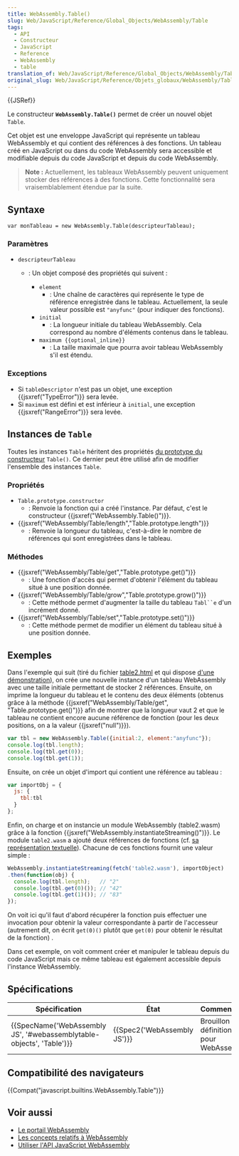 ```yaml
---
title: WebAssembly.Table()
slug: Web/JavaScript/Reference/Global_Objects/WebAssembly/Table
tags:
  - API
  - Constructeur
  - JavaScript
  - Reference
  - WebAssembly
  - table
translation_of: Web/JavaScript/Reference/Global_Objects/WebAssembly/Table
original_slug: Web/JavaScript/Reference/Objets_globaux/WebAssembly/Table
---
```

{{JSRef}}

Le constructeur **`WebAssembly.Table()`** permet de créer un nouvel objet `Table`.

Cet objet est une enveloppe JavaScript qui représente un tableau WebAssembly et qui contient des références à des fonctions. Un tableau créé en JavaScript ou dans du code WebAssembly sera accessible et modifiable depuis du code JavaScript et depuis du code WebAssembly.

> **Note :** Actuellement, les tableaux WebAssembly peuvent uniquement stocker des références à des fonctions. Cette fonctionnalité sera vraisemblablement étendue par la suite.

## Syntaxe

    var monTableau = new WebAssembly.Table(descripteurTableau);

### Paramètres

- `descripteurTableau`

  - : Un objet composé des propriétés qui suivent :

    - `element`
      - : Une chaîne de caractères qui représente le type de référence enregistrée dans le tableau. Actuellement, la seule valeur possible est `"anyfunc"` (pour indiquer des fonctions).
    - `initial`
      - : La longueur initiale du tableau WebAssembly. Cela correspond au nombre d'éléments contenus dans le tableau.
    - `maximum {{optional_inline}}`
      - : La taille maximale que pourra avoir tableau WebAssembly s'il est étendu.

### Exceptions

- Si `tableDescriptor` n'est pas un objet, une exception {{jsxref("TypeError")}} sera levée.
- Si `maximum` est défini et est inférieur à `initial`, une exception {{jsxref("RangeError")}} sera levée.

## Instances de `Table`

Toutes les instances `Table` héritent des propriétés [du prototype du constructeur](/fr/docs/Web/JavaScript/Reference/Objets_globaux/WebAssembly/Table/prototype) `Table()`. Ce dernier peut être utilisé afin de modifier l'ensemble des instances `Table`.

### Propriétés

- `Table.prototype.constructor`
  - : Renvoie la fonction qui a créé l'instance. Par défaut, c'est le constructeur {{jsxref("WebAssembly.Table()")}}.
- {{jsxref("WebAssembly/Table/length","Table.prototype.length")}}
  - : Renvoie la longueur du tableau, c'est-à-dire le nombre de références qui sont enregistrées dans le tableau.

### Méthodes

- {{jsxref("WebAssembly/Table/get","Table.prototype.get()")}}
  - : Une fonction d'accès qui permet d'obtenir l'élément du tableau situé à une position donnée.
- {{jsxref("WebAssembly/Table/grow","Table.prototype.grow()")}}
  - : Cette méthode permet d'augmenter la taille du tableau ` Tabl``e ` d'un incrément donné.
- {{jsxref("WebAssembly/Table/set","Table.prototype.set()")}}
  - : Cette méthode permet de modifier un élément du tableau situé à une position donnée.

## Exemples

Dans l'exemple qui suit (tiré du fichier [table2.html](https://github.com/mdn/webassembly-examples/blob/master/js-api-examples/table2.html) et qui dispose [d'une démonstration](https://mdn.github.io/webassembly-examples/js-api-examples/table2.html)), on crée une nouvelle instance d'un tableau WebAssembly avec une taille initiale permettant de stocker 2 références. Ensuite, on imprime la longueur du tableau et le contenu des deux éléments (obtenus grâce à la méthode {{jsxref("WebAssembly/Table/get", "Table.prototype.get()")}} afin de montrer que la longueur vaut 2 et que le tableau ne contient encore aucune référence de fonction (pour les deux positions, on a la valeur {{jsxref("null")}}).

```js
var tbl = new WebAssembly.Table({initial:2, element:"anyfunc"});
console.log(tbl.length);
console.log(tbl.get(0));
console.log(tbl.get(1));
```

Ensuite, on crée un objet d'import qui contient une référence au tableau :

```js
var importObj = {
  js: {
    tbl:tbl
  }
};
```

Enfin, on charge et on instancie un module WebAssembly (table2.wasm) grâce à la fonction {{jsxref("WebAssembly.instantiateStreaming()")}}. Le module `table2.wasm` a ajouté deux références de fonctions (cf. [sa représentation textuelle](https://github.com/mdn/webassembly-examples/blob/0991effbbf2e2cce38a7dbadebd2f3495e3f4e07/js-api-examples/table2.wat)). Chacune de ces fonctions fournit une valeur simple :

```js
WebAssembly.instantiateStreaming(fetch('table2.wasm'), importObject)
.then(function(obj) {
  console.log(tbl.length);   // "2"
  console.log(tbl.get(0)()); // "42"
  console.log(tbl.get(1)()); // "83"
});
```

On voit ici qu'il faut d'abord récupérer la fonction puis effectuer une invocation pour obtenir la valeur correspondante à partir de l'accesseur (autrement dit, on écrit `get(0)()` plutôt que `get(0)` pour obtenir le résultat de la fonction) .

Dans cet exemple, on voit comment créer et manipuler le tableau depuis du code JavaScript mais ce même tableau est également accessible depuis l'instance WebAssembly.

## Spécifications

| Spécification                                                                                | État                                 | Commentaires                                      |
| -------------------------------------------------------------------------------------------- | ------------------------------------ | ------------------------------------------------- |
| {{SpecName('WebAssembly JS', '#webassemblytable-objects', 'Table')}} | {{Spec2('WebAssembly JS')}} | Brouillon de définition initial pour WebAssembly. |

## Compatibilité des navigateurs

{{Compat("javascript.builtins.WebAssembly.Table")}}

## Voir aussi

- [Le portail WebAssembly](/fr/docs/WebAssembly)
- [Les concepts relatifs à WebAssembly](/fr/docs/WebAssembly/Concepts)
- [Utiliser l'API JavaScript WebAssembly](/fr/docs/WebAssembly/Using_the_JavaScript_API)
